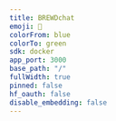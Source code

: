 ```yaml
---
title: BREWDchat
emoji: 💬
colorFrom: blue
colorTo: green
sdk: docker
app_port: 3000
base_path: "/"
fullWidth: true
pinned: false
hf_oauth: false
disable_embedding: false
---
```

